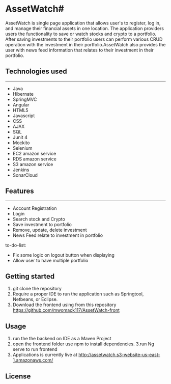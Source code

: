 
# AssetWatch#
AssetWatch is single page application that allows user's to register, log in, and manage their financial assets in one location. The application providers users the functionality to save or watch stocks and crypto to a portfolio. After saving investments to their portfolio users can perform various CRUD operation with the investment in their portfolio.AssetWatch also provides the user with news feed information that relates to their investment in their portfolio. 

## Technologies used ##
----
* Java
* Hibernate
* SpringMVC
* Angular
* HTML5
* Javascript
* CSS
* AJAX
* SQL
* Junit 4
* Mockito
* Selenium
* EC2 amazon service
* RDS amazon service
* S3 amazon service
* Jenkins
* SonarCloud

## Features ##
---
* Account Registration
* Login 
* Search stock and Crypto
* Save investment to portfolio
* Remove, update, delete investment
* News Feed relate to investment in portfolio

to-do-list:

* Fix some logic on logout button when displaying 
* Allow user to have multiple portfolio



## Getting started ##
1. git clone the repository   
2. Require a proper IDE to run the application such as Springtool, Netbeans, or Eclipse.
3. Download the frontend using from this repository https://github.com/mwomack117/AssetWatch-front

## Usage ##
1. run the the backend on IDE as a Maven Project
2. open the frontend folder use npm to install dependencies.
3.run Ng serve to run frontend
4. Applications is currently live at http://assetwatch.s3-website-us-east-1.amazonaws.com/




 ## License ##
